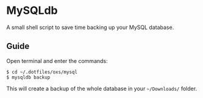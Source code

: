 # MySQLdb

A small shell script to save time backing up your MySQL database.

## Guide

Open terminal and enter the commands:

```
$ cd ~/.dotfiles/oxs/mysql
$ mysqldb backup
```

This will create a backup of the whole database in your `~/Downloads/` folder.
